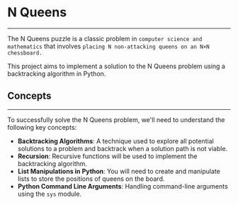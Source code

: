 # N Queens

---

The N Queens puzzle is a classic problem in `computer science and mathematics` that involves `placing N non-attacking queens on an N×N chessboard.`

This project aims to implement a solution to the N Queens problem using a backtracking algorithm in Python.


## Concepts

---

To successfully solve the N Queens problem, we'll need to understand the following key concepts:

- **Backtracking Algorithms**: A technique used to explore all potential solutions to a problem and backtrack when a solution path is not viable.
- **Recursion**: Recursive functions will be used to implement the backtracking algorithm.
- **List Manipulations in Python**: You will need to create and manipulate lists to store the positions of queens on the board.
- **Python Command Line Arguments**: Handling command-line arguments using the `sys` module.
